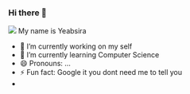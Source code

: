 ### Hi there 👋

<!--
**yeab-tilahun/yeab-tilahun** is a ✨ _special_ ✨ repository because its `README.md` (this file) appears on your GitHub profile.

Here are some ideas to get you started:

-->
![](https://komarev.com/ghpvc/?username=yeab-tilahun)
My name is Yeabsira
- 🔭 I’m currently working on my self
- 🌱 I’m currently learning Computer Science
- 😄 Pronouns: ...
- ⚡ Fun fact: Google it you dont need me to tell you
- 
